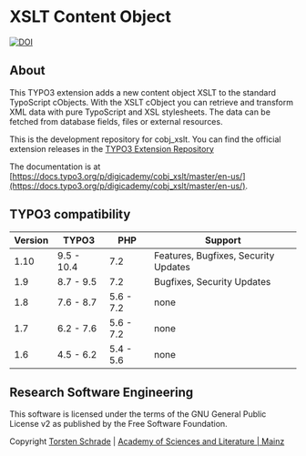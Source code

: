 # XSLT Content Object

[![DOI](https://zenodo.org/badge/62417256.svg)](https://zenodo.org/badge/latestdoi/62417256)

## About

This TYPO3 extension adds a new content object XSLT to the standard TypoScript cObjects. With the XSLT cObject you can retrieve and transform XML data with pure TypoScript and XSL stylesheets. The data can be fetched from database fields, files or external resources.

This is the development repository for cobj_xslt. You can find the official extension releases in the [TYPO3 Extension Repository](http://typo3.org/extensions/repository/view/cobj_xslt)

The documentation is at [https://docs.typo3.org/p/digicademy/cobj_xslt/master/en-us/](https://docs.typo3.org/p/digicademy/cobj_xslt/master/en-us/).

## TYPO3 compatibility

| Version     | TYPO3      | PHP       | Support                                 |
| ----------- | ---------- | ----------|---------------------------------------- |
| 1.10        | 9.5 - 10.4 | 7.2       | Features, Bugfixes, Security Updates    |
| 1.9         | 8.7 - 9.5  | 7.2       | Bugfixes, Security Updates              |
| 1.8         | 7.6 - 8.7  | 5.6 - 7.2 | none                                    |
| 1.7         | 6.2 - 7.6  | 5.6 - 7.2 | none                                    |
| 1.6         | 4.5 - 6.2  | 5.4 - 5.6 | none                                    |

## Research Software Engineering

This software is licensed under the terms of the GNU General Public License v2
as published by the Free Software Foundation.

Copyright <a href="https://orcid.org/0000-0002-0953-2818">Torsten Schrade</a> | <a href="http://www.adwmainz.de">Academy of Sciences and Literature | Mainz</a>
